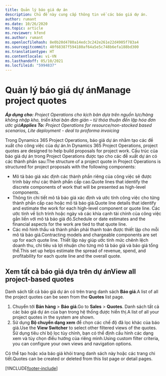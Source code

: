 ```yaml
---
title: Quản lý báo giá dự án
description: Chủ đề này cung cấp thông tin về các báo giá dự án.
author: rumant
ms.date: 10/26/2020
ms.topic: article
ms.reviewer: kfend
ms.author: rumant
ms.openlocfilehash: 8e0b20d4780a14edc3c242e261e22d4905f783a4
ms.sourcegitcommit: 40f68387f594180af64a5e5c748b6efa188bd300
ms.translationtype: HT
ms.contentlocale: vi-VN
ms.lasthandoff: 05/10/2021
ms.locfileid: "5994837"
---
```

# <a name="manage-project-quotes"></a><span data-ttu-id="af1bd-103">Quản lý báo giá dự án</span><span class="sxs-lookup"><span data-stu-id="af1bd-103">Manage project quotes</span></span>

<span data-ttu-id="af1bd-104">_**Áp dụng cho:** Project Operations cho kịch bản dựa trên nguồn lực/hàng không nhập kho, triển khai bản đơn giản – từ thỏa thuận đến lập hóa đơn ước giá_</span><span class="sxs-lookup"><span data-stu-id="af1bd-104">_**Applies To:** Project Operations for resource/non-stocked based scenarios, Lite deployment - deal to proforma invoicing_</span></span>

<span data-ttu-id="af1bd-105">Trong Dynamics 365 Project Operations, báo giá dự án nhằm tạo các đề xuất cho công việc của dự án.</span><span class="sxs-lookup"><span data-stu-id="af1bd-105">In Dynamics 365 Project Operations, project quotes are designed to help build proposals for project work.</span></span> <span data-ttu-id="af1bd-106">Cấu trúc của báo giá dự án trong Project Operations được tạo cho các đề xuất dự án có các thành phần sau:</span><span class="sxs-lookup"><span data-stu-id="af1bd-106">The structure of a project quote in Project Operations is structured for project proposals with the following components:</span></span>

  - <span data-ttu-id="af1bd-107">Mô tả báo giá xác định các thành phần riêng của công việc sẽ được trình bày như các thành phần cấp cao.</span><span class="sxs-lookup"><span data-stu-id="af1bd-107">Quote lines that identify the discrete components of work that will be presented as high-level components.</span></span>
  - <span data-ttu-id="af1bd-108">Thông tin chi tiết mô tả báo giá xác định và ước tính công việc cho từng thành phần cấp cao hoặc mô tả báo giá.</span><span class="sxs-lookup"><span data-stu-id="af1bd-108">Quote line details that identify and estimate the work for each high-level component or quote line.</span></span> <span data-ttu-id="af1bd-109">Các ước tính về lịch trình hoặc ngày và các khía cạnh tài chính của công việc gắn liền với mô tả báo giá đó.</span><span class="sxs-lookup"><span data-stu-id="af1bd-109">Schedule or date estimates and the financial aspects for the work are tied to that quote line.</span></span>
  - <span data-ttu-id="af1bd-110">Các mô hình thầu và thành phần phải thanh toán được thiết lập cho mỗi mô tả báo giá.</span><span class="sxs-lookup"><span data-stu-id="af1bd-110">Contracting models and chargeable components are set up for each quote line.</span></span> <span data-ttu-id="af1bd-111">Thiết lập này giúp ước tính mức chênh lệch doanh thu, chi tiêu và lợi nhuận cho từng mô tả báo giá và báo giá tổng thể.</span><span class="sxs-lookup"><span data-stu-id="af1bd-111">This set up helps estimate the spread of revenue, spend, and profitability for each quote line and the overall quote.</span></span>

## <a name="view-all-project-based-quotes"></a><span data-ttu-id="af1bd-112">Xem tất cả báo giá dựa trên dự án</span><span class="sxs-lookup"><span data-stu-id="af1bd-112">View all project-based quotes</span></span>

<span data-ttu-id="af1bd-113">Danh sách tất cả báo giá dự án có trên trang danh sách **Báo giá**.</span><span class="sxs-lookup"><span data-stu-id="af1bd-113">A list of all the project quotes can be seen from the **Quotes** list page.</span></span> 

1. <span data-ttu-id="af1bd-114">Chuyển tới **Bán hàng** > **Báo giá**.</span><span class="sxs-lookup"><span data-stu-id="af1bd-114">Go to **Sales** > **Quotes**.</span></span> <span data-ttu-id="af1bd-115">Danh sách tất cả các báo giá dự án của bạn trong hệ thống được hiển thị.</span><span class="sxs-lookup"><span data-stu-id="af1bd-115">A list of all your project quotes in the system are shown.</span></span> 
2. <span data-ttu-id="af1bd-116">Sử dụng **Bộ chuyển dạng xem** để chọn các chế độ đã lọc khác của báo giá.</span><span class="sxs-lookup"><span data-stu-id="af1bd-116">Use the **View Switcher** to select other filtered views of the quotes.</span></span> <span data-ttu-id="af1bd-117">Sử dụng tiêu chí bộ lọc tùy chỉnh, bạn có thể định cấu hình các dạng xem và tùy chọn điều hướng của riêng mình.</span><span class="sxs-lookup"><span data-stu-id="af1bd-117">Using custom filter criteria, you can configure your own views and navigation options.</span></span>

<span data-ttu-id="af1bd-118">Có thể tạo hoặc xóa báo giá khỏi trang danh sách này hoặc các trang chi tiết.</span><span class="sxs-lookup"><span data-stu-id="af1bd-118">Quotes can be created or deleted from this list page or detail pages.</span></span>


[!INCLUDE[footer-include](../../includes/footer-banner.md)]